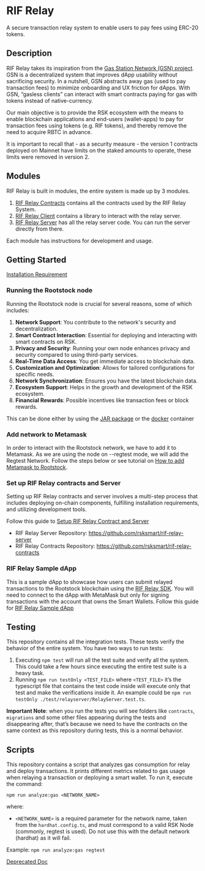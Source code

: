 # RIF Relay

A secure transaction relay system to enable users to pay fees using ERC-20 tokens.

## Description

RIF Relay takes its inspiration from the [Gas Station Network (GSN) project](https://github.com/opengsn/gsn). GSN is a decentralized system that improves dApp usability without sacrificing security. In a nutshell, GSN abstracts away gas (used to pay transaction fees) to minimize onboarding and UX friction for dApps. With GSN, “gasless clients” can interact with smart contracts paying for gas with tokens instead of native-currency.

Our main objective is to provide the RSK ecosystem with the means to enable blockchain applications and end-users (wallet-apps) to pay for transaction fees using tokens (e.g. RIF tokens), and thereby remove the need to acquire RBTC in advance.

It is important to recall that - as a security measure - the version 1 contracts deployed on Mainnet have limits on the staked amounts to operate, these limits were removed in version 2.

## Modules

RIF Relay is built in modules, the entire system is made up by 3 modules.

1. [RIF Relay Contracts](https://github.com/rsksmart/rif-relay-contracts) contains all the contracts used by the RIF Relay System.
2. [RIF Relay Client](https://github.com/rsksmart/rif-relay-client) contains a library to interact with the relay server.
3. [RIF Relay Server](https://github.com/rsksmart/rif-relay-server) has all the relay server code. You can run the server directly from there.

Each module has instructions for development and usage.

## Getting Started

[Installation Requirement](https://dev.rootstock.io/guides/rif-relay/installation-requirements/)

### Running the Rootstock node

Running the Rootstock node is crucial for several reasons, some of which includes:
1. **Network Support**: You contribute to the network's security and decentralization.
2. **Smart Contract Interaction**: Essential for deploying and interacting with smart contracts on RSK.
3. **Privacy and Security**: Running your own node enhances privacy and security compared to using third-party services.
4. **Real-Time Data Access**: You get immediate access to blockchain data.
5. **Customization and Optimization**: Allows for tailored configurations for specific needs.
6. **Network Synchronization**: Ensures you have the latest blockchain data.
7. **Ecosystem Support**: Helps in the growth and development of the RSK ecosystem.
8. **Financial Rewards**: Possible incentives like transaction fees or block rewards.

This can be done either by using the [JAR package](https://dev.rootstock.io/rsk/node/install/operating-systems/java/) or the [docker](https://dev.rootstock.io/rsk/node/install/operating-systems/) container

### Add network to Metamask

In order to interact with the Rootstock network, we have to add it to Metamask. As we are using the node on --regtest mode, we will add the Regtest Network. Follow the steps below or see tutorial on [How to add Metamask to Rootstock](https://dev.rootstock.io/develop/wallet/use/metamask/).

### Set up RIF Relay contracts and Server

Setting up RIF Relay contracts and server involves a multi-step process that includes deploying on-chain components, fulfilling installation requirements, and utilizing development tools. 

Follow this guide to [Setup RIF Relay Contract and Server](https://dev.rootstock.io/guides/rif-relay/deployment/)
- RIF Relay Server Repository: https://github.com/rsksmart/rif-relay-server
- RIF Relay Contracts Repository: https://github.com/rsksmart/rif-relay-contracts

### RIF Relay Sample dApp

This is a sample dApp to showcase how users can submit relayed transactions to the Rootstock blockchain using the [RIF Relay SDK](https://github.com/infuy/relaying-services-sdk). You will need to connect to the dApp with MetaMask but only for signing transactions with the account that owns the Smart Wallets. Follow this guide for [RIF Relay Sample dApp](https://github.com/rsksmart/rif-relay-sample-dapp)


## Testing

This repository contains all the integration tests. These tests verify the behavior of the entire system.
You have two ways to run tests:

1. Executing `npm test` will run all the test suite and verify all the system. This could take 
   a few hours since executing the entire test suite is a heavy task.
2. Running `npm run testOnly <TEST_FILE>` where `<TEST_FILE>` it’s the typescript file
that contains the test code inside will execute only that test and make the verifications inside it. An example could be `npm run testOnly ./test/relayserver/RelayServer.test.ts`.

**Important Note**: when you run the tests you will see folders like `contracts`, `migrations` and some other files
appearing during the tests and disappearing after, that’s because we need to have the contracts
on the same context as this repository during tests, this is a normal behavior. 

## Scripts

This repository contains a script that analyzes gas consumption for relay and deploy transactions. It prints different metrics related to gas usage when relaying a transaction or deploying a smart wallet.
To run it, execute the command:

`npm run analyze:gas <NETWORK_NAME>`

where:
- `<NETWORK_NAME>` is a required parameter for the network name, taken from the `hardhat.config.ts`, and must correspond to a valid RSK Node (commonly, regtest is used). Do not use this with the default network (hardhat) as it will fail.

Example: 
`npm run analyze:gas regtest`

[Deprecated Doc](docs/README.md)
